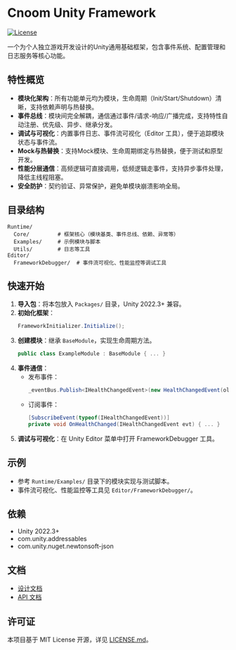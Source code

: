 # Cnoom Unity Framework

[![License](https://img.shields.io/badge/license-MIT-blue.svg)](LICENSE.md)

一个为个人独立游戏开发设计的Unity通用基础框架，包含事件系统、配置管理和日志服务等核心功能。

## 特性概览

- **模块化架构**：所有功能单元均为模块，生命周期（Init/Start/Shutdown）清晰，支持依赖声明与热替换。
- **事件总线**：模块间完全解耦，通信通过事件/请求-响应/广播完成，支持特性自动注册、优先级、异步、继承分发。
- **调试与可视化**：内置事件日志、事件流可视化（Editor 工具），便于追踪模块状态与事件流。
- **Mock与热替换**：支持Mock模块、生命周期绑定与热替换，便于测试和原型开发。
- **性能分层通信**：高频逻辑可直接调用，低频逻辑走事件，支持异步事件处理，降低主线程阻塞。
- **安全防护**：契约验证、异常保护，避免单模块崩溃影响全局。

## 目录结构

```
Runtime/
  Core/         # 框架核心（模块基类、事件总线、依赖、异常等）
  Examples/     # 示例模块与脚本
  Utils/        # 日志等工具
Editor/
  FrameworkDebugger/  # 事件流可视化、性能监控等调试工具
```

## 快速开始

1. **导入包**：将本包放入 `Packages/` 目录，Unity 2022.3+ 兼容。
2. **初始化框架**：
   ```csharp
   FrameworkInitializer.Initialize();
   ```
3. **创建模块**：继承 `BaseModule`，实现生命周期方法。
   ```csharp
   public class ExampleModule : BaseModule { ... }
   ```
4. **事件通信**：
   - 发布事件：
     ```csharp
     _eventBus.Publish<IHealthChangedEvent>(new HealthChangedEvent(oldValue, newValue));
     ```
   - 订阅事件：
     ```csharp
     [SubscribeEvent(typeof(IHealthChangedEvent))]
     private void OnHealthChanged(IHealthChangedEvent evt) { ... }
     ```
5. **调试与可视化**：在 Unity Editor 菜单中打开 FrameworkDebugger 工具。

## 示例

- 参考 `Runtime/Examples/` 目录下的模块实现与测试脚本。
- 事件流可视化、性能监控等工具见 `Editor/FrameworkDebugger/`。

## 依赖
- Unity 2022.3+
- com.unity.addressables
- com.unity.nuget.newtonsoft-json

## 文档
- [设计文档](设计文档.md)
- [API 文档](https://github.com/cnoom/unity-framework)

## 许可证

本项目基于 MIT License 开源，详见 [LICENSE.md](LICENSE.md)。
